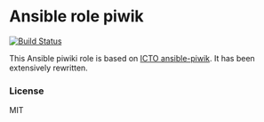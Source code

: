 Ansible role piwik
==================

[![Build Status](https://travis-ci.org/nwoetzel/ansible-role-piwik.svg?branch=master)](https://travis-ci.org/nwoetzel/ansible-role-piwik)

This Ansible piwiki role is based on [ICTO ansible-piwik](https://github.com/ICTO/ansible-piwik). It has been extensively rewritten.

### License
MIT
